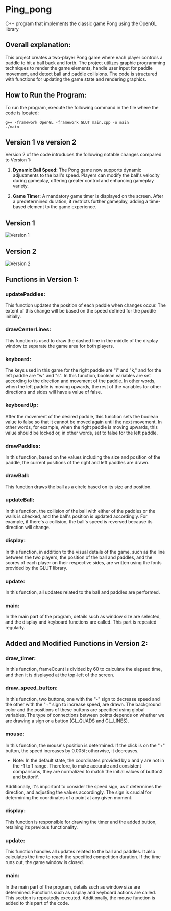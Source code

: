 # Ping_pong
 C++ program that implements the classic game Pong using the OpenGL library

## Overall explanation:

This project creates a two-player Pong game where each player controls a paddle to hit a ball back and forth. The project utilizes graphic programming techniques to render the game elements, handle user input for paddle movement, and detect ball and paddle collisions. The code is structured with functions for updating the game state and rendering graphics.

## How to Run the Program:

To run the program, execute the following command in the file where the code is located:
``` 
g++ -framework OpenGL -framework GLUT main.cpp -o main
./main
```
## Version 1 vs version 2

Version 2 of the code introduces the following notable changes compared to Version 1:

1. **Dynamic Ball Speed:** The Pong game now supports dynamic adjustments to the ball's speed. Players can modify the ball's velocity during gameplay, offering greater control and enhancing gameplay variety.

2. **Game Timer:** A mandatory game timer is displayed on the screen. After a predetermined duration, it restricts further gameplay, adding a time-based element to the game experience.


## Version 1
![Version 1](https://github.com/Mitraaaaa/Ping_pong/version%201/giff.gif)

## Version 2
![Version 2](https://github.com/Mitraaaaa/Ping_pong/version%202/giff2.gif)


## Functions in Version 1:

### updatePaddles: 
This function updates the position of each paddle when changes occur. The extent of this change will be based on the speed defined for the paddle initially.

### drawCenterLines: 
This function is used to draw the dashed line in the middle of the display window to separate the game area for both players.

### keyboard: 
The keys used in this game for the right paddle are "i" and "k," and for the left paddle are "w" and "s". In this function, boolean variables are set according to the direction and movement of the paddle. In other words, when the left paddle is moving upwards, the rest of the variables for other directions and sides will have a value of false.

### keyboardUp: 
After the movement of the desired paddle, this function sets the boolean value to false so that it cannot be moved again until the next movement. In other words, for example, when the right paddle is moving upwards, this value should be locked or, in other words, set to false for the left paddle.

### drawPaddles: 
In this function, based on the values including the size and position of the paddle, the current positions of the right and left paddles are drawn.

### drawBall: 
This function draws the ball as a circle based on its size and position.

### updateBall: 
In this function, the collision of the ball with either of the paddles or the walls is checked, and the ball's position is updated accordingly. For example, if there's a collision, the ball's speed is reversed because its direction will change.

### display: 
In this function, in addition to the visual details of the game, such as the line between the two players, the position of the ball and paddles, and the scores of each player on their respective sides, are written using the fonts provided by the GLUT library.

### update: 
In this function, all updates related to the ball and paddles are performed.

### main: 
In the main part of the program, details such as window size are selected, and the display and keyboard functions are called. This part is repeated regularly.


## Added and Modified Functions in Version 2:

### draw_timer:
In this function, frameCount is divided by 60 to calculate the elapsed time, and then it is displayed at the top-left of the screen.

### draw_speed_button:
In this function, two buttons, one with the "-" sign to decrease speed and the other with the "+" sign to increase speed, are drawn. The background color and the positions of these buttons are specified using global variables. The type of connections between points depends on whether we are drawing a sign or a button (GL_QUADS and GL_LINES).

### mouse:
In this function, the mouse's position is determined. If the click is on the "+" button, the speed increases by 0.005f; otherwise, it decreases.

* Note: In the default state, the coordinates provided by x and y are not in the -1 to 1 range. Therefore, to make accurate and consistent comparisons, they are normalized to match the initial values of buttonX and buttonY.

Additionally, it's important to consider the speed sign, as it determines the direction, and adjusting the values accordingly. The sign is crucial for determining the coordinates of a point at any given moment.

### display:
This function is responsible for drawing the timer and the added button, retaining its previous functionality.

### update:
This function handles all updates related to the ball and paddles. It also calculates the time to reach the specified competition duration. If the time runs out, the game window is closed.

### main:
In the main part of the program, details such as window size are determined. Functions such as display and keyboard actions are called. This section is repeatedly executed. Additionally, the mouse function is added to this part of the code.
